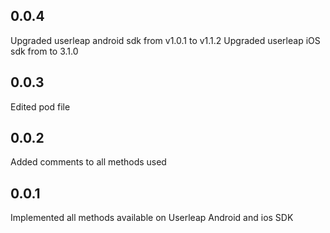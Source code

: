 ## 0.0.4
Upgraded userleap android sdk from v1.0.1 to v1.1.2
Upgraded userleap iOS sdk from to 3.1.0
## 0.0.3
Edited pod file
## 0.0.2
Added comments to all methods used
## 0.0.1
Implemented all methods available on Userleap Android and ios SDK
